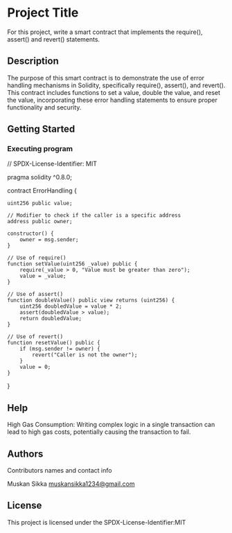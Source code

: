# Project Title

For this project, write a smart contract that implements the require(), assert() and revert() statements.

## Description

The purpose of this smart contract is to demonstrate the use of error handling mechanisms in Solidity, specifically require(), assert(), and revert(). This contract includes functions to set a value, double the value, and reset the value, incorporating these error handling statements to ensure proper functionality and security.

## Getting Started



### Executing program


// SPDX-License-Identifier: MIT

pragma solidity ^0.8.0;

contract ErrorHandling {

    uint256 public value;

    // Modifier to check if the caller is a specific address
    address public owner;

    constructor() {
        owner = msg.sender;
    }

    // Use of require()
    function setValue(uint256 _value) public {
        require(_value > 0, "Value must be greater than zero");
        value = _value;
    }

    // Use of assert()
    function doubleValue() public view returns (uint256) {
        uint256 doubledValue = value * 2;
        assert(doubledValue > value);
        return doubledValue;
    }

    // Use of revert()
    function resetValue() public {
        if (msg.sender != owner) {
            revert("Caller is not the owner");
        }
        value = 0;
    }
}


## Help

High Gas Consumption: Writing complex logic in a single transaction can lead to high gas costs, potentially causing the transaction to fail.

## Authors

Contributors names and contact info

Muskan Sikka 
muskansikka1234@gmail.com


## License

This project is licensed under the SPDX-License-Identifier:MIT
